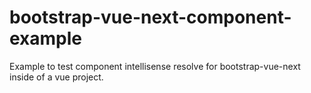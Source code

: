 # bootstrap-vue-next-component-example
Example to test component intellisense resolve for bootstrap-vue-next inside of a vue project.
